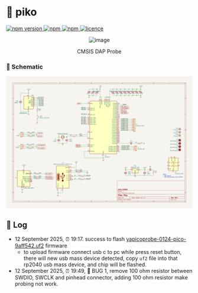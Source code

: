 <h1>🐤 piko </h1>
<p>
  <a href="">
    <img alt="npm version" src="https://badgen.net/github/commits/ahsanu123/keling">
  </a>
  <a href="">
    <img alt="npm" src="https://badgen.net/github/contributors/ahsanu123/keling">
  </a>
  <a href="">
    <img alt="npm" src="https://badgen.net/github/branches/ahsanu123/keling">
  </a>
  <a href="https://github.com/ahsanu123/piko/blob/main/LICENSE">
    <img alt="licence" src="https://badgen.net/github/license/ahsanu123/keling">
  </a>
</p>

<p align="center">    
  <img width="1679" height="738" alt="image" src="https://github.com/user-attachments/assets/b34e94b8-6019-47bf-834d-d898f1074e11" />
</p>

<p align="center">CMSIS DAP Probe</p>

### 🧺 Schematic

![schematic](./documentation/PicoLink.svg)

## 🌳 Log

- 12 September 2025, ⏰ 19:17. success to flash [yapicoprobe-0124-pico-9aff542.uf2](https://github.com/rgrr/yapicoprobe/releases/tag/v1.24) firmware
  - to upload firmware connect usb c to pc while press reset button, there will new usb mass device detected, copy `uf2` file into that rp2040 usb mass device, and chip will be flashed.
- 12 September 2025, ⏰ 19:49, 🐛 BUG 1, remove 100 ohm resistor between SWDIO, SWCLK and pinhead connector, adding 100 ohm resistor make probing not work.

